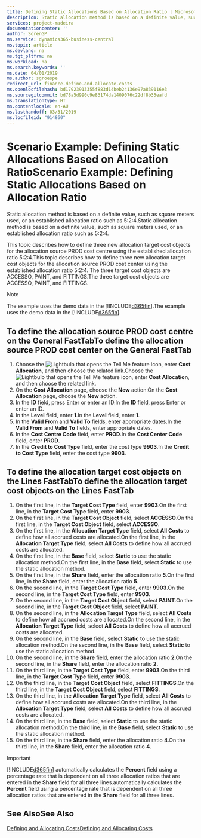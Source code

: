 ```yaml
---
title: Defining Static Allocations Based on Allocation Ratio | Microsoft Docs
description: Static allocation method is based on a definite value, such as square meters used, or an established allocation ratio such as 5:2:4.
services: project-madeira
documentationcenter: ''
author: SorenGP
ms.service: dynamics365-business-central
ms.topic: article
ms.devlang: na
ms.tgt_pltfrm: na
ms.workload: na
ms.search.keywords: ''
ms.date: 04/01/2019
ms.author: sgroespe
redirect_url: finance-define-and-allocate-costs
ms.openlocfilehash: bd17923913355f883d14beb24136e97a839116e3
ms.sourcegitcommit: bd78a5d990c9e83174da1409076c22df8b35eafd
ms.translationtype: HT
ms.contentlocale: en-AU
ms.lasthandoff: 03/31/2019
ms.locfileid: "914860"
---
```

# <a name="scenario-example-defining-static-allocations-based-on-allocation-ratio"></a><span data-ttu-id="7c9db-103">Scenario Example: Defining Static Allocations Based on Allocation Ratio</span><span class="sxs-lookup"><span data-stu-id="7c9db-103">Scenario Example: Defining Static Allocations Based on Allocation Ratio</span></span>
<span data-ttu-id="7c9db-104">Static allocation method is based on a definite value, such as square meters used, or an established allocation ratio such as 5:2:4.</span><span class="sxs-lookup"><span data-stu-id="7c9db-104">Static allocation method is based on a definite value, such as square meters used, or an established allocation ratio such as 5:2:4.</span></span>  

<span data-ttu-id="7c9db-105">This topic describes how to define three new allocation target cost objects for the allocation source PROD cost centre using the established allocation ratio 5:2:4.</span><span class="sxs-lookup"><span data-stu-id="7c9db-105">This topic describes how to define three new allocation target cost objects for the allocation source PROD cost center using the established allocation ratio 5:2:4.</span></span> <span data-ttu-id="7c9db-106">The three target cost objects are ACCESSO, PAINT, and FITTINGS.</span><span class="sxs-lookup"><span data-stu-id="7c9db-106">The three target cost objects are ACCESSO, PAINT, and FITTINGS.</span></span>  

> [!NOTE]  
>  <span data-ttu-id="7c9db-107">The example uses the demo data in the [!INCLUDE[d365fin](includes/d365fin_md.md)].</span><span class="sxs-lookup"><span data-stu-id="7c9db-107">The example uses the demo data in the [!INCLUDE[d365fin](includes/d365fin_md.md)].</span></span>  

## <a name="to-define-the-allocation-source-prod-cost-center-on-the-general-fasttab"></a><span data-ttu-id="7c9db-108">To define the allocation source PROD cost centre on the General FastTab</span><span class="sxs-lookup"><span data-stu-id="7c9db-108">To define the allocation source PROD cost center on the General FastTab</span></span>  

1.  <span data-ttu-id="7c9db-109">Choose the ![Lightbulb that opens the Tell Me feature](media/ui-search/search_small.png "Tell me what you want to do") icon, enter **Cost Allocation**, and then choose the related link.</span><span class="sxs-lookup"><span data-stu-id="7c9db-109">Choose the ![Lightbulb that opens the Tell Me feature](media/ui-search/search_small.png "Tell me what you want to do") icon, enter **Cost Allocation**, and then choose the related link.</span></span>  
2.  <span data-ttu-id="7c9db-110">On the **Cost Allocation** page, choose the **New** action.</span><span class="sxs-lookup"><span data-stu-id="7c9db-110">On the **Cost Allocation** page, choose the **New** action.</span></span>  
3.  <span data-ttu-id="7c9db-111">In the **ID** field, press Enter or enter an ID.</span><span class="sxs-lookup"><span data-stu-id="7c9db-111">In the **ID** field, press Enter or enter an ID.</span></span>  
4.  <span data-ttu-id="7c9db-112">In the **Level** field, enter **1**.</span><span class="sxs-lookup"><span data-stu-id="7c9db-112">In the **Level** field, enter **1**.</span></span>  
5.  <span data-ttu-id="7c9db-113">In the **Valid From** and **Valid To** fields, enter appropriate dates.</span><span class="sxs-lookup"><span data-stu-id="7c9db-113">In the **Valid From** and **Valid To** fields, enter appropriate dates.</span></span>  
6.  <span data-ttu-id="7c9db-114">In the **Cost Centre Code** field, enter **PROD**.</span><span class="sxs-lookup"><span data-stu-id="7c9db-114">In the **Cost Center Code** field, enter **PROD**.</span></span>  
7.  <span data-ttu-id="7c9db-115">In the **Credit to Cost Type** field, enter the cost type **9903**.</span><span class="sxs-lookup"><span data-stu-id="7c9db-115">In the **Credit to Cost Type** field, enter the cost type **9903**.</span></span>  

## <a name="to-define-the-allocation-target-cost-objects-on-the-lines-fasttab"></a><span data-ttu-id="7c9db-116">To define the allocation target cost objects on the Lines FastTab</span><span class="sxs-lookup"><span data-stu-id="7c9db-116">To define the allocation target cost objects on the Lines FastTab</span></span>  

1.  <span data-ttu-id="7c9db-117">On the first line, in the **Target Cost Type** field, enter **9903**.</span><span class="sxs-lookup"><span data-stu-id="7c9db-117">On the first line, in the **Target Cost Type** field, enter **9903**.</span></span>  
2.  <span data-ttu-id="7c9db-118">On the first line, in the **Target Cost Object** field, select **ACCESSO**.</span><span class="sxs-lookup"><span data-stu-id="7c9db-118">On the first line, in the **Target Cost Object** field, select **ACCESSO**.</span></span>  
3.  <span data-ttu-id="7c9db-119">On the first line, in the **Allocation Target Type** field, select **All Costs** to define how all accrued costs are allocated.</span><span class="sxs-lookup"><span data-stu-id="7c9db-119">On the first line, in the **Allocation Target Type** field, select **All Costs** to define how all accrued costs are allocated.</span></span>  
4.  <span data-ttu-id="7c9db-120">On the first line, in the **Base** field, select **Static** to use the static allocation method.</span><span class="sxs-lookup"><span data-stu-id="7c9db-120">On the first line, in the **Base** field, select **Static** to use the static allocation method.</span></span>  
5.  <span data-ttu-id="7c9db-121">On the first line, in the **Share** field, enter the allocation ratio **5**.</span><span class="sxs-lookup"><span data-stu-id="7c9db-121">On the first line, in the **Share** field, enter the allocation ratio **5**.</span></span>  
6.  <span data-ttu-id="7c9db-122">On the second line, in the **Target Cost Type** field, enter **9903**.</span><span class="sxs-lookup"><span data-stu-id="7c9db-122">On the second line, in the **Target Cost Type** field, enter **9903**.</span></span>  
7.  <span data-ttu-id="7c9db-123">On the second line, in the **Target Cost Object** field, select **PAINT**.</span><span class="sxs-lookup"><span data-stu-id="7c9db-123">On the second line, in the **Target Cost Object** field, select **PAINT**.</span></span>  
8.  <span data-ttu-id="7c9db-124">On the second line, in the **Allocation Target Type** field, select **All Costs** to define how all accrued costs are allocated.</span><span class="sxs-lookup"><span data-stu-id="7c9db-124">On the second line, in the **Allocation Target Type** field, select **All Costs** to define how all accrued costs are allocated.</span></span>  
9. <span data-ttu-id="7c9db-125">On the second line, in the **Base** field, select **Static** to use the static allocation method.</span><span class="sxs-lookup"><span data-stu-id="7c9db-125">On the second line, in the **Base** field, select **Static** to use the static allocation method.</span></span>  
10. <span data-ttu-id="7c9db-126">On the second line, in the **Share** field, enter the allocation ratio **2**.</span><span class="sxs-lookup"><span data-stu-id="7c9db-126">On the second line, in the **Share** field, enter the allocation ratio **2**.</span></span>  
11. <span data-ttu-id="7c9db-127">On the third line, in the **Target Cost Type** field, enter **9903**.</span><span class="sxs-lookup"><span data-stu-id="7c9db-127">On the third line, in the **Target Cost Type** field, enter **9903**.</span></span>  
12. <span data-ttu-id="7c9db-128">On the third line, in the **Target Cost Object** field, select **FITTINGS**.</span><span class="sxs-lookup"><span data-stu-id="7c9db-128">On the third line, in the **Target Cost Object** field, select **FITTINGS**.</span></span>  
13. <span data-ttu-id="7c9db-129">On the third line, in the **Allocation Target Type** field, select **All Costs** to define how all accrued costs are allocated.</span><span class="sxs-lookup"><span data-stu-id="7c9db-129">On the third line, in the **Allocation Target Type** field, select **All Costs** to define how all accrued costs are allocated.</span></span>  
14. <span data-ttu-id="7c9db-130">On the third line, in the **Base** field, select **Static** to use the static allocation method.</span><span class="sxs-lookup"><span data-stu-id="7c9db-130">On the third line, in the **Base** field, select **Static** to use the static allocation method.</span></span>  
15. <span data-ttu-id="7c9db-131">On the third line, in the **Share** field, enter the allocation ratio **4**.</span><span class="sxs-lookup"><span data-stu-id="7c9db-131">On the third line, in the **Share** field, enter the allocation ratio **4**.</span></span>  

> [!IMPORTANT]  
>  [!INCLUDE[d365fin](includes/d365fin_md.md)] <span data-ttu-id="7c9db-132">automatically calculates the **Percent** field using a percentage rate that is dependent on all three allocation ratios that are entered in the **Share** field for all three lines.</span><span class="sxs-lookup"><span data-stu-id="7c9db-132">automatically calculates the **Percent** field using a percentage rate that is dependent on all three allocation ratios that are entered in the **Share** field for all three lines.</span></span>  

## <a name="see-also"></a><span data-ttu-id="7c9db-133">See Also</span><span class="sxs-lookup"><span data-stu-id="7c9db-133">See Also</span></span>  
[<span data-ttu-id="7c9db-134">Defining and Allocating Costs</span><span class="sxs-lookup"><span data-stu-id="7c9db-134">Defining and Allocating Costs</span></span>](finance-define-and-allocate-costs.md)   
